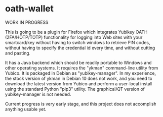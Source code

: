 # oath-wallet

WORK IN PROGRESS

This is going to be a plugin for Firefox which integrates Yubikey OATH (2FA/HOTP/TOTP) functionality
for logging into Web sites with your smartcard/key without having to switch windows to retrieve
PIN codes, without having to specify the credential id every time, and without cutting and pasting.

It has a Java backend which should be readily portable to Windows and other operating systems.
It requires the "ykman" command-line utility from Yubico. It is packaged in Debian as "yubikey-manager".
In my experience, the stock version of ykman in Debian 10 does not work, and you need to download the latest
version from Yubico and perform a user-local install using the standard Python "pip3" utility.
The graphical/QT version of yubikey-manager is not needed.

Current progress is very early stage, and this project does not accomplish anything usable yet.
